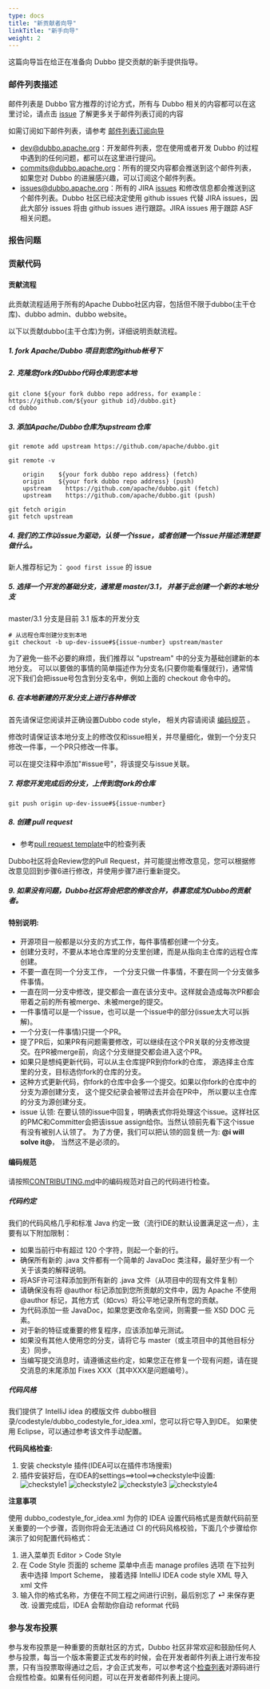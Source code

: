 ```yaml
---
type: docs
title: "新贡献者向导"
linkTitle: "新手向导"
weight: 2
---
```



这篇向导旨在给正在准备向 Dubbo 提交贡献的新手提供指导。

### 邮件列表描述

邮件列表是 Dubbo 官方推荐的讨论方式，所有与 Dubbo 相关的内容都可以在这里讨论，请点击 [issue](https://github.com/apache/dubbo/issues/1393) 了解更多关于邮件列表订阅的内容

如需订阅如下邮件列表，请参考 [邮件列表订阅向导](/zh-cn/blog/1/01/01/邮件列表订阅向导/)

* dev@dubbo.apache.org：开发邮件列表，您在使用或者开发 Dubbo 的过程中遇到的任何问题，都可以在这里进行提问。
* commits@dubbo.apache.org：所有的提交内容都会推送到这个邮件列表，如果您对 Dubbo 的进展感兴趣，可以订阅这个邮件列表。
* issues@dubbo.apache.org：所有的 JIRA [issues](https://issues.apache.org/jira/projects/DUBBO/issues) 和修改信息都会推送到这个邮件列表。Dubbo 社区已经决定使用 github issues 代替 JIRA issues，因此大部分 issues 将由 github issues 进行跟踪。JIRA issues 用于跟踪 ASF 相关问题。

### 报告问题

### 贡献代码
#### 贡献流程
此贡献流程适用于所有的Apache Dubbo社区内容，包括但不限于dubbo(主干仓库)、dubbo admin、dubbo website。

以下以贡献dubbo(主干仓库)为例，详细说明贡献流程。

##### 1. **fork Apache/Dubbo 项目到您的github帐号下**

##### 2. **克隆您fork的Dubbo代码仓库到您本地**
```shell
git clone ${your fork dubbo repo address，for example：https://github.com/${your github id}/dubbo.git}
cd dubbo
```

##### 3. **添加Apache/Dubbo仓库为upstream仓库**
```shell
git remote add upstream https://github.com/apache/dubbo.git

git remote -v

    origin    ${your fork dubbo repo address} (fetch)
    origin    ${your fork dubbo repo address} (push)
    upstream    https://github.com/apache/dubbo.git (fetch)
    upstream    https://github.com/apache/dubbo.git (push)

git fetch origin
git fetch upstream
```
##### 4. **我们的工作以issue为驱动，认领一个issue，或者创建一个issue并描述清楚要做什么。**
新人推荐标记为： `good first issue` 的 issue

##### 5. **选择一个开发的基础分支，通常是 master/3.1， 并基于此创建一个新的本地分支**
master/3.1 分支是目前 3.1 版本的开发分支

```shell
# 从远程仓库创建分支到本地
git checkout -b up-dev-issue#${issue-number} upstream/master
```
为了避免一些不必要的麻烦，我们推荐以 "upstream" 中的分支为基础创建新的本地分支。
可以以要做的事情的简单描述作为分支名(只要你能看懂就行)，通常情况下我们会把issue号包含到分支名中，例如上面的 checkout 命令中的。 

##### 6. **在本地新建的开发分支上进行各种修改**
首先请保证您阅读并正确设置Dubbo code style， 相关内容请阅读 [编码规范](#编码规范) 。

修改时请保证该本地分支上的修改仅和issue相关，并尽量细化，做到一个分支只修改一件事，一个PR只修改一件事。

可以在提交注释中添加"#issue号"，将该提交与issue关联。

##### 7. **将您开发完成后的分支，上传到您fork的仓库**
```shell
git push origin up-dev-issue#${issue-number}
```

##### 8. **创建 pull request**

* 参考[pull request template](https://github.com/apache/dubbo/blob/master/PULL_REQUEST_TEMPLATE.md)中的检查列表
  
Dubbo社区将会Review您的Pull Request，并可能提出修改意见，您可以根据修改意见回到步骤6进行修改，并使用步骤7进行重新提交。

##### 9. **如果没有问题，Dubbo社区将会把您的修改合并，恭喜您成为Dubbo的贡献者。**

#### 特别说明:
* 开源项目一般都是以分支的方式工作，每件事情都创建一个分支。
* 创建分支时，不要从本地仓库里的分支里创建，而是从指向主仓库的远程仓库创建。
* 不要一直在同一个分支工作， 一个分支只做一件事情，不要在同一个分支做多件事情。
* 一直在同一分支中修改，提交都会一直在该分支中。这样就会造成每次PR都会带着之前的所有被merge、未被merge的提交。
* 一件事情可以是一个issue，也可以是一个issue中的部分(issue太大可以拆解)。
* 一个分支(一件事情)只提一个PR。
* 提了PR后，如果PR有问题需要修改，可以继续在这个PR关联的分支修改提交。在PR被merge前，向这个分支继提交都会进入这个PR。
* 如果只是想纯更新代码，可以从主仓库提PR到你fork的仓库， 源选择主仓库里的分支，目标选你fork的仓库的分支。
* 这种方式更新代码，你fork的仓库中会多一个提交。如果以你fork的仓库中的分支为源创建分支， 这个提交纪录会被带过去并会在PR中， 所以要以主仓库的分支为源创建分支。
* issue 认领: 在要认领的issue中回复，明确表式你将处理这个issue。这样社区的PMC和Committer会把该issue assign给你。当然认领前先看下这个issue有没有被别人认领了。
  为了方便，我们可以把认领的回复统一为: **@i will solve it@**， 当然这不是必须的。

#### 编码规范
请按照[CONTRIBUTING.md](https://github.com/apache/dubbo/blob/master/CONTRIBUTING.md)中的编码规范对自己的代码进行检查。
##### **代码约定**
我们的代码风格几乎和标准 Java 约定一致（流行IDE的默认设置满足这一点），主要有以下附加限制：
* 如果当前行中有超过 120 个字符，则起一个新的行。
* 确保所有新的 .java 文件都有一个简单的 JavaDoc 类注释，最好至少有一个关于该类的解释说明。
* 将ASF许可注释添加到所有新的 .java 文件（从项目中的现有文件复制）
* 请确保没有将 @author 标记添加到您所贡献的文件中，因为 Apache 不使用 @author 标记，其他方式（如cvs）将公平地记录所有您的贡献。
* 为代码添加一些 JavaDoc，如果您更改命名空间，则需要一些 XSD DOC 元素。
* 对于新的特征或重要的修复程序，应该添加单元测试。
* 如果没有其他人使用您的分支，请将它与 master（或主项目中的其他目标分支）同步。
* 当编写提交消息时，请遵循这些约定，如果您正在修复一个现有问题，请在提交消息的末尾添加 Fixes XXX（其中XXX是问题编号）。

##### **代码风格**
我们提供了 IntelliJ idea 的模版文件 dubbo根目录/codestyle/dubbo_codestyle_for_idea.xml，您可以将它导入到IDE。
如果使用 Eclipse，可以通过参考该文件手动配置。

**代码风格检查:**

1. 安装 checkstyle 插件(IDEA可以在插件市场搜索)
2. 插件安装好后，在IDEA的settings==>tool==>checkstyle中设置:
![checkstyle1](/imgs/dev/checkstyle1.png)
![checkstyle2](/imgs/dev/checkstyle2.png)
![checkstyle3](/imgs/dev/checkstyle3.png)
![checkstyle4](/imgs/dev/checkstyle4.png)
   
**注意事项**

使用 dubbo_codestyle_for_idea.xml 为你的 IDEA 设置代码格式是贡献代码前至关重要的一个步骤，否则你将会无法通过 CI 的代码风格校验，下面几个步骤给你演示了如何配置代码格式：
1. 进入菜单页 Editor > Code Style
2. 在 Code Style 页面的 scheme 菜单中点击 manage profiles 选项 在下拉列表中选择 Import Scheme， 接着选择 IntelliJ IDEA code style XML 导入 xml 文件
3. 输入你的格式名称，方便在不同工程之间进行识别，最后别忘了 ⏎ 来保存更改.
   设置完成后，IDEA 会帮助你自动 reformat 代码

### 参与发布投票

参与发布投票是一种重要的贡献社区的方式，Dubbo 社区非常欢迎和鼓励任何人参与投票，每当一个版本需要正式发布的时候，会在开发者邮件列表上进行发布投票，只有当投票取得通过之后，才会正式发布，可以参考这个[检查列表](https://cwiki.apache.org/confluence/display/INCUBATOR/Incubator+Release+Checklist)对源码进行合规性检查。如果有任何问题，可以在开发者邮件列表上提问。
